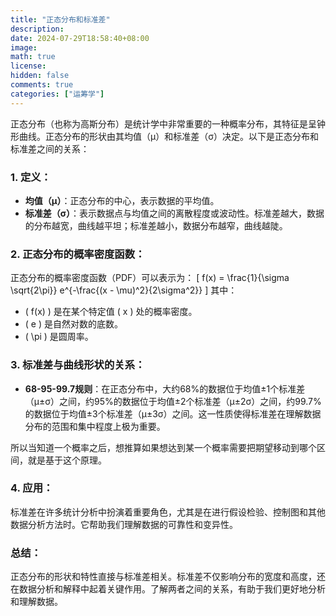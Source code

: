 ```yaml
---
title: "正态分布和标准差"
description: 
date: 2024-07-29T18:58:40+08:00
image: 
math: true
license: 
hidden: false
comments: true
categories: ["运筹学"]
---
```


正态分布（也称为高斯分布）是统计学中非常重要的一种概率分布，其特征是呈钟形曲线。正态分布的形状由其均值（μ）和标准差（σ）决定。以下是正态分布和标准差之间的关系：

### 1. 定义：
- **均值（μ）**：正态分布的中心，表示数据的平均值。
- **标准差（σ）**：表示数据点与均值之间的离散程度或波动性。标准差越大，数据的分布越宽，曲线越平坦；标准差越小，数据分布越窄，曲线越陡。

### 2. 正态分布的概率密度函数：
正态分布的概率密度函数（PDF）可以表示为：
\[ 
f(x) = \frac{1}{\sigma \sqrt{2\pi}} e^{-\frac{(x - \mu)^2}{2\sigma^2}} 
\]
其中：
- \( f(x) \) 是在某个特定值 \( x \) 处的概率密度。
- \( e \) 是自然对数的底数。
- \( \pi \) 是圆周率。

### 3. 标准差与曲线形状的关系：
- **68-95-99.7规则**：在正态分布中，大约68%的数据位于均值±1个标准差（μ±σ）之间，约95%的数据位于均值±2个标准差（μ±2σ）之间，约99.7%的数据位于均值±3个标准差（μ±3σ）之间。这一性质使得标准差在理解数据分布的范围和集中程度上极为重要。

所以当知道一个概率之后，想推算如果想达到某一个概率需要把期望移动到哪个区间，就是基于这个原理。

### 4. 应用：
标准差在许多统计分析中扮演着重要角色，尤其是在进行假设检验、控制图和其他数据分析方法时。它帮助我们理解数据的可靠性和变异性。

### 总结：
正态分布的形状和特性直接与标准差相关。标准差不仅影响分布的宽度和高度，还在数据分析和解释中起着关键作用。了解两者之间的关系，有助于我们更好地分析和理解数据。
